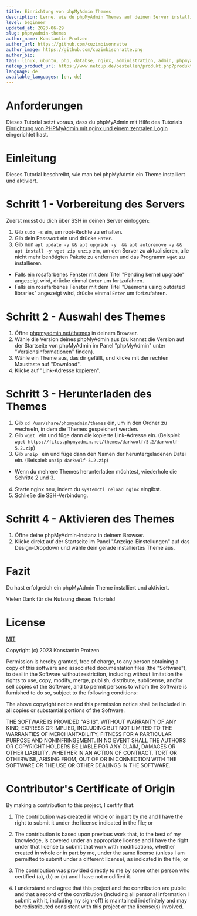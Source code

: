 ```yaml
---
title: Einrichtung von phpMyAdmin Themes
description: Lerne, wie du phpMyAdmin Themes auf deinen Server installierst und aktivierst.
level: beginner
updated_at: 2023-06-29
slug: phpmyadmin-themes
author_name: Konstantin Protzen
author_url: https://github.com/cuzimbisonratte
author_image: https://github.com/cuzimbisonratte.png
author_bio:
tags: linux, ubuntu, php, databse, nginx, administration, admin, phpmyadmin, sql, mariadb, mysql, theme, themes, theming, design, style
netcup_product_url: https://www.netcup.de/bestellen/produkt.php?produkt=2991
language: de
available_languages: [en, de]
---
```


# Anforderungen

Dieses Tutorial setzt voraus, dass du phpMyAdmin mit Hilfe des Tutorials [Einrichtung von PHPMyAdmin mit nginx und einem zentralen Login](https://community.netcup.com/de/tutorials/phpmyadmin-with-central-login) eingerichtet hast.

# Einleitung

Dieses Tutorial beschreibt, wie man bei phpMyAdmin ein Theme installiert und aktiviert.

# Schritt 1 - Vorbereitung des Servers

Zuerst musst du dich über SSH in deinen Server einloggen:

1. Gib `sudo -s` ein, um root-Rechte zu erhalten.
2. Gib dein Passwort ein und drücke `Enter`.
3. Gib nun `apt update -y && apt upgrade -y  && apt autoremove -y && apt install -y wget zip unzip` ein, um den Server zu aktualisieren, alle nicht mehr benötigten Pakete zu entfernen und das Programm `wget` zu installieren.

- Falls ein rosafarbenes Fenster mit dem Titel "Pending kernel upgrade" angezeigt wird, drücke einmal `Enter` um fortzufahren.
- Falls ein rosafarbenes Fenster mit dem Titel "Daemons using outdated libraries" angezeigt wird, drücke einmal `Enter` um fortzufahren.

# Schritt 2 - Auswahl des Themes

1. Öffne [phpmyadmin.net/themes](https://www.phpmyadmin.net/themes/) in deinem Browser.
2. Wähle die Version deines phpMyAdmin aus (du kannst die Version auf der Startseite von phpMyAdmin im Panel "phpMyAdmin" unter "Versionsinformationen" finden).
3. Wähle ein Theme aus, das dir gefällt, und klicke mit der rechten Maustaste auf "Download".
4. Klicke auf "Link-Adresse kopieren".

# Schritt 3 - Herunterladen des Themes

1. Gib `cd /usr/share/phpmyadmin/themes` ein, um in den Ordner zu wechseln, in dem die Themes gespeichert werden.
2. Gib `wget ` ein und füge dann die kopierte Link-Adresse ein. (Beispiel: `wget https://files.phpmyadmin.net/themes/darkwolf/5.2/darkwolf-5.2.zip`)
3. Gib `unzip ` ein und füge dann den Namen der heruntergeladenen Datei ein. (Beispiel: `unzip darkwolf-5.2.zip`)

- Wenn du mehrere Themes herunterladen möchtest, wiederhole die Schritte 2 und 3.

4. Starte nginx neu, indem du `systemctl reload nginx` eingibst.
5. Schließe die SSH-Verbindung.

# Schritt 4 - Aktivieren des Themes

1. Öffne deine phpMyAdmin-Instanz in deinem Browser.
2. Klicke direkt auf der Startseite im Panel "Anzeige-Einstellungen" auf das Design-Dropdown und wähle dein gerade installiertes Theme aus.

# Fazit

Du hast erfolgreich ein phpMyAdmin Theme installiert und aktiviert.

Vielen Dank für die Nutzung dieses Tutorials!

# License

[MIT](https://github.com/netcup-community/community-tutorials/blob/main/LICENSE)

Copyright (c) 2023 Konstantin Protzen

Permission is hereby granted, free of charge, to any person obtaining a copy of this software and associated documentation files (the "Software"), to deal in the Software without restriction, including without limitation the rights to use, copy, modify, merge, publish, distribute, sublicense, and/or sell copies of the Software, and to permit persons to whom the Software is furnished to do so, subject to the following conditions:

The above copyright notice and this permission notice shall be included in all copies or substantial portions of the Software.

THE SOFTWARE IS PROVIDED "AS IS", WITHOUT WARRANTY OF ANY KIND, EXPRESS OR IMPLIED, INCLUDING BUT NOT LIMITED TO THE WARRANTIES OF MERCHANTABILITY, FITNESS FOR A PARTICULAR PURPOSE AND NONINFRINGEMENT. IN NO EVENT SHALL THE AUTHORS OR COPYRIGHT HOLDERS BE LIABLE FOR ANY CLAIM, DAMAGES OR OTHER LIABILITY, WHETHER IN AN ACTION OF CONTRACT, TORT OR OTHERWISE, ARISING FROM, OUT OF OR IN CONNECTION WITH THE SOFTWARE OR THE USE OR OTHER DEALINGS IN THE SOFTWARE.

# Contributor's Certificate of Origin

By making a contribution to this project, I certify that:

1.  The contribution was created in whole or in part by me and I have the right to submit it under the license indicated in the file; or

2.  The contribution is based upon previous work that, to the best of my knowledge, is covered under an appropriate license and I have the right under that license to submit that work with modifications, whether created in whole or in part by me, under the same license (unless I am permitted to submit under a different license), as indicated in the file; or

3.  The contribution was provided directly to me by some other person who certified (a), (b) or (c) and I have not modified it.

4.  I understand and agree that this project and the contribution are public and that a record of the contribution (including all personal information I submit with it, including my sign-off) is maintained indefinitely and may be redistributed consistent with this project or the license(s) involved.
